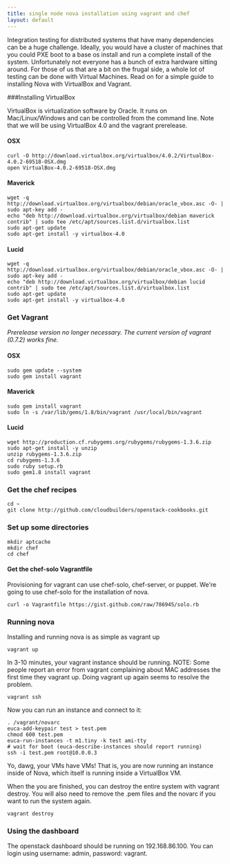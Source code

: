 ```yaml
---
title: single node nova installation using vagrant and chef
layout: default
---
```


Integration testing for distributed systems that have many dependencies can be a huge challenge.  Ideally, you would have a cluster of machines that you could PXE boot to a base os install and run a complete install of the system.  Unfortunately not everyone has a bunch of extra hardware sitting around.  For those of us that are a bit on the frugal side, a whole lot of testing can be done with Virtual Machines.  Read on for a simple guide to installing Nova with VirtualBox and Vagrant.

###Installing VirtualBox

VirtualBox is virtualization software by Oracle.  It runs on Mac/Linux/Windows and can be controlled from the command line.  Note that we will be using VirtualBox 4.0 and the vagrant prerelease.

#### OSX

    curl -O http://download.virtualbox.org/virtualbox/4.0.2/VirtualBox-4.0.2-69518-OSX.dmg
    open VirtualBox-4.0.2-69518-OSX.dmg

#### Maverick

    wget -q http://download.virtualbox.org/virtualbox/debian/oracle_vbox.asc -O- | sudo apt-key add -
    echo "deb http://download.virtualbox.org/virtualbox/debian maverick contrib" | sudo tee /etc/apt/sources.list.d/virtualbox.list
    sudo apt-get update
    sudo apt-get install -y virtualbox-4.0

#### Lucid

    wget -q http://download.virtualbox.org/virtualbox/debian/oracle_vbox.asc -O- | sudo apt-key add -
    echo "deb http://download.virtualbox.org/virtualbox/debian lucid contrib" | sudo tee /etc/apt/sources.list.d/virtualbox.list
    sudo apt-get update
    sudo apt-get install -y virtualbox-4.0


### Get Vagrant

_Prerelease version no longer necessary. The current version of vagrant (0.7.2) works fine._

#### OSX

    sudo gem update --system
    sudo gem install vagrant

#### Maverick

    sudo gem install vagrant
    sudo ln -s /var/lib/gems/1.8/bin/vagrant /usr/local/bin/vagrant

#### Lucid

    wget http://production.cf.rubygems.org/rubygems/rubygems-1.3.6.zip
    sudo apt-get install -y unzip
    unzip rubygems-1.3.6.zip
    cd rubygems-1.3.6
    sudo ruby setup.rb
    sudo gem1.8 install vagrant

### Get the chef recipes

    cd ~
    git clone http://github.com/cloudbuilders/openstack-cookbooks.git

### Set up some directories

    mkdir aptcache
    mkdir chef
    cd chef

#### Get the chef-solo Vagrantfile

Provisioning for vagrant can use chef-solo, chef-server, or puppet.  We're going to use chef-solo for the installation of nova.

    curl -o Vagrantfile https://gist.github.com/raw/786945/solo.rb

### Running nova

Installing and running nova is as simple as vagrant up

    vagrant up

In 3-10 minutes, your vagrant instance should be running.
NOTE: Some people report an error from vagrant complaining about MAC addresses the first time they vagrant up.  Doing vagrant up again seems to resolve the problem.

    vagrant ssh

Now you can run an instance and connect to it:

    . /vagrant/novarc
    euca-add-keypair test > test.pem
    chmod 600 test.pem
    euca-run-instances -t m1.tiny -k test ami-tty
    # wait for boot (euca-describe-instances should report running)
    ssh -i test.pem root@10.0.0.3

Yo, dawg, your VMs have VMs!  That is, you are now running an instance inside of Nova, which itself is running inside a VirtualBox VM.

When the you are finished, you can destroy the entire system with vagrant destroy. You will also need to remove the .pem files and the novarc if you want to run the system again.

    vagrant destroy

### Using the dashboard

The openstack dashboard should be running on 192.168.86.100.  You can login using username: admin, password: vagrant.
